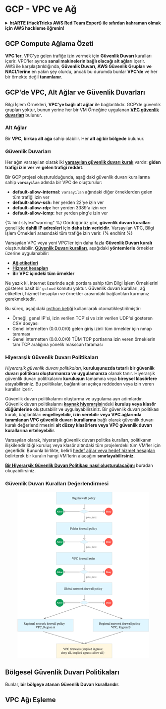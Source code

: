# GCP - VPC ve Ağ

<details>

<summary><strong>htARTE (HackTricks AWS Red Team Expert)</strong></a><strong> ile sıfırdan kahraman olmak için AWS hackleme öğrenin!</strong></summary>

HackTricks'ı desteklemenin diğer yolları:

* Şirketinizi HackTricks'te **reklamınızı görmek** veya **HackTricks'i PDF olarak indirmek** için [**ABONELİK PLANLARI**](https://github.com/sponsors/carlospolop)'na göz atın!
* [**Resmi PEASS & HackTricks ürünlerini**](https://peass.creator-spring.com) edinin
* Özel [**NFT'lerden**](https://opensea.io/collection/the-peass-family) oluşan [**The PEASS Family**](https://opensea.io/collection/the-peass-family) koleksiyonumuzu keşfedin
* 💬 [**Discord grubuna**](https://discord.gg/hRep4RUj7f) veya [**telegram grubuna**](https://t.me/peass) katılın veya bizi Twitter'da 🐦 [**@hacktricks_live**](https://twitter.com/hacktricks_live) takip edin.
* Hacking hilelerinizi [**HackTricks**](https://github.com/carlospolop/hacktricks) ve [**HackTricks Cloud**](https://github.com/carlospolop/hacktricks-cloud) github depolarına PR göndererek paylaşın.

</details>

## **GCP Compute Ağlama Özeti**

**VPC'ler**, VPC'ye gelen trafiğe izin vermek için **Güvenlik Duvarı** kuralları içerir. VPC'ler ayrıca **sanal makinelerin bağlı olacağı alt ağları** içerir.\
AWS ile karşılaştırıldığında, **Güvenlik Duvarı**, **AWS Güvenlik Grupları ve NACL'lerine** en yakın şey olurdu, ancak bu durumda bunlar **VPC'de** ve her bir örnekte değil **tanımlanır**.

## **GCP'de VPC, Alt Ağlar ve Güvenlik Duvarları**

Bilgi İşlem Örnekleri, **VPC'ye bağlı alt ağlar** ile bağlantılıdır. GCP'de güvenlik grupları yoktur, bunun yerine her bir VM Örneğine uygulanan [**VPC güvenlik duvarları**](https://cloud.google.com/vpc/docs/firewalls) bulunur.

### Alt Ağlar

Bir **VPC**, **birkaç alt ağa** sahip olabilir. Her **alt ağ bir bölgede** bulunur.

### Güvenlik Duvarları

Her ağın varsayılan olarak iki [**varsayılan güvenlik duvarı kuralı**](https://cloud.google.com/vpc/docs/firewalls#default_firewall_rules) vardır: **giden trafiği izin ver** ve **gelen trafiği reddet**.

Bir GCP projesi oluşturulduğunda, aşağıdaki güvenlik duvarı kurallarına sahip **`varsayılan`** adında bir VPC de oluşturulur:

* **default-allow-internal:** `varsayılan` ağındaki diğer örneklerden gelen tüm trafiği izin ver
* **default-allow-ssh:** her yerden 22'ye izin ver
* **default-allow-rdp:** her yerden 3389'a izin ver
* **default-allow-icmp:** her yerden ping'e izin ver

{% hint style="warning" %}
Gördüğünüz gibi, **güvenlik duvarı kuralları** genellikle **dahili IP adresleri** için **daha izin vericidir**. Varsayılan VPC, Bilgi İşlem Örnekleri arasındaki tüm trafiğe izin verir.
{% endhint %}

Varsayılan VPC veya yeni VPC'ler için daha fazla **Güvenlik Duvarı kuralı** oluşturulabilir. [**Güvenlik Duvarı kuralları**](https://cloud.google.com/vpc/docs/firewalls), aşağıdaki **yöntemlerle** örnekler üzerine uygulanabilir:

* [**Ağ etiketleri**](https://cloud.google.com/vpc/docs/add-remove-network-tags)
* [**Hizmet hesapları**](https://cloud.google.com/vpc/docs/firewalls#serviceaccounts)
* **Bir VPC içindeki tüm örnekler**

Ne yazık ki, internet üzerinde açık portlara sahip tüm Bilgi İşlem Örneklerini gösteren basit bir `gcloud` komutu yoktur. Güvenlik duvarı kuralları, ağ etiketleri, hizmet hesapları ve örnekler arasındaki bağlantıları kurmanız gerekmektedir.

Bu süreç, aşağıdaki [python betiği](https://gitlab.com/gitlab-com/gl-security/gl-redteam/gcp_firewall_enum) kullanılarak otomatikleştirilmiştir:

* Örneği, genel IP'si, izin verilen TCP'si ve izin verilen UDP'si gösteren CSV dosyası
* Genel internetten (0.0.0.0/0) gelen giriş izinli tüm örnekler için nmap taraması
* Genel internetten (0.0.0.0/0) TÜM TCP portlarına izin veren örneklerin tam TCP aralığına yönelik masscan taraması

### Hiyerarşik Güvenlik Duvarı Politikaları <a href="#hierarchical-firewall-policies" id="hierarchical-firewall-policies"></a>

_Hiyerarşik güvenlik duvarı politikaları_, **kuruluşunuzda tutarlı bir güvenlik duvarı politikası oluşturmanıza ve uygulamanıza** olanak tanır. Hiyerarşik güvenlik duvarı politikalarını **kuruluşun** tamamına veya **bireysel klasörlere** atayabilirsiniz. Bu politikalar, bağlantıları açıkça reddeden veya izin veren kurallar içerir.

Güvenlik duvarı politikalarını oluşturma ve uygulama ayrı adımlardır. Güvenlik duvarı politikalarını [**kaynak hiyerarşisi**](https://cloud.google.com/resource-manager/docs/cloud-platform-resource-hierarchy)ndeki **kuruluş veya klasör düğümlerine** oluşturabilir ve uygulayabilirsiniz. Bir güvenlik duvarı politikası kuralı, bağlantıları **engelleyebilir, izin verebilir veya VPC ağlarında tanımlanan VPC güvenlik duvarı kurallarına** bağlı olarak güvenlik duvarı kuralı değerlendirmesini **alt düzey klasörlere veya VPC güvenlik duvarı kurallarına erteleyebilir**.

Varsayılan olarak, hiyerarşik güvenlik duvarı politika kuralları, politikanın ilişkilendirildiği kuruluş veya klasör altındaki tüm projelerdeki tüm VM'ler için geçerlidir. Bununla birlikte, belirli [hedef ağlar veya hedef hizmet hesapları](https://cloud.google.com/vpc/docs/firewall-policies#targets) belirterek bir kuralın hangi VM'lerin alacağını **sınırlayabilirsiniz**.

[**Bir Hiyerarşik Güvenlik Duvarı Politikası nasıl oluşturulacağını**](https://cloud.google.com/vpc/docs/using-firewall-policies#gcloud) buradan okuyabilirsiniz.

### Güvenlik Duvarı Kuralları Değerlendirmesi

<figure><img src="../../../../.gitbook/assets/image (4) (5).png" alt=""><figcaption></figcaption></figure>

## Bölgesel Güvenlik Duvarı Politikaları

Bunlar, **bir bölgeye atanan Güvenlik Duvarı kurallarıdır**.

## VPC Ağı Eşleme
